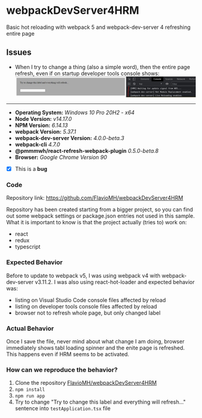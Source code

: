 # webpackDevServer4HRM
Basic hot reloading with webpack 5 and webpack-dev-server 4 refreshing entire page

## Issues

- When I try to change a thing (also a simple word), then the entire page refresh, even if on startup developer tools console shows:
![screenshot](HRMStartup.jpg)

-----

- **Operating System:** _Windows 10 Pro 20H2 - x64_
- **Node Version:** _v14.17.0_
- **NPM Version:** _6.14.13_
- **webpack Version:** _5.37.1_
- **webpack-dev-server Version:** _4.0.0-beta.3_
- **webpack-cli** _4.7.0_
- **@pmmmwh/react-refresh-webpack-plugin** _0.5.0-beta.8_
- **Browser:** _Google Chrome Version 90_

- [x] This is a **bug**

### Code

Repository link: https://github.com/FlavioMH/webpackDevServer4HRM

Repository has been created starting from a bigger project, so you can find out some webpack settings or package.json entries not used in this sample. What it is important to know is that the project actually (tries to) work on:
- react
- redux
- typescript


### Expected Behavior

Before to update to webpack v5, I was using webpack v4 with webpack-dev-server v3.11.2. I was also using react-hot-loader and expected behavior was:
- listing on Visual Studio Code console files affected by reload
- listing on developer tools console files affected by reload
- browser not to refresh whole page, but only changed label

### Actual Behavior

Once I save the file, never mind about what change I am doing, browser immediately shows tabl loading spinner and the enite page is refreshed.
This happens even if HRM seems to be activated.

### How can we reproduce the behavior?

1. Clone the repository [FlavioMH/webpackDevServer4HRM](https://github.com/FlavioMH/webpackDevServer4HRM)
2. `npm install`
3. `npm run app`
4. Try to change "Try to change this label and everything will refresh..." sentence into `testApplication.tsx` file 
